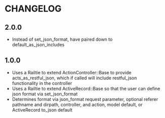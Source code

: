 # CHANGELOG

## 2.0.0

 * Instead of set_json_format, have paired down to default_as_json_includes

## 1.0.0

 * Uses a Railtie to extend ActionController::Base to provide acts_as_restful_json, which if called will include restful_json functionality in the controller
 * Uses a Railtie to extend ActiveRecord::Base so that the user can define json format via set_json_format
 * Determines format via json_format request parameter, optional referer pathname and dirpath, controller, and action, model default, or ActiveRecord to_json default
